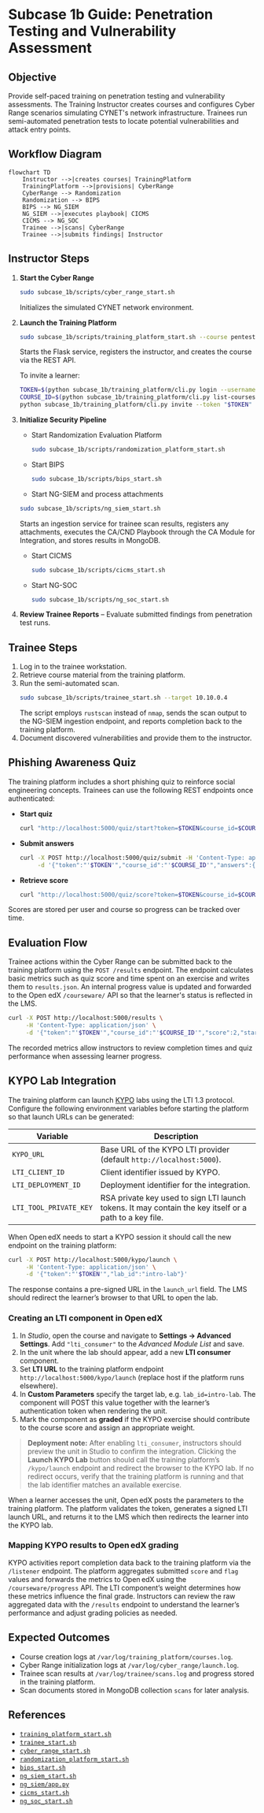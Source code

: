 # Subcase 1b Guide: Penetration Testing and Vulnerability Assessment

## Objective
Provide self-paced training on penetration testing and vulnerability assessments. The Training Instructor creates courses and configures Cyber Range scenarios simulating CYNET's network infrastructure. Trainees run semi-automated penetration tests to locate potential vulnerabilities and attack entry points.

## Workflow Diagram

```mermaid
flowchart TD
    Instructor -->|creates courses| TrainingPlatform
    TrainingPlatform -->|provisions| CyberRange
    CyberRange --> Randomization
    Randomization --> BIPS
    BIPS --> NG_SIEM
    NG_SIEM -->|executes playbook| CICMS
    CICMS --> NG_SOC
    Trainee -->|scans| CyberRange
    Trainee -->|submits findings| Instructor
```

## Instructor Steps

1. **Start the Cyber Range**
   ```bash
   sudo subcase_1b/scripts/cyber_range_start.sh
   ```
   Initializes the simulated CYNET network environment.
2. **Launch the Training Platform**
   ```bash
   sudo subcase_1b/scripts/training_platform_start.sh --course pentest-101
   ```
   Starts the Flask service, registers the instructor, and creates the course via the REST API.

   To invite a learner:
   ```bash
   TOKEN=$(python subcase_1b/training_platform/cli.py login --username instructor --password changeme)
   COURSE_ID=$(python subcase_1b/training_platform/cli.py list-courses --token "$TOKEN" | python -c 'import sys,json; d=json.load(sys.stdin); print(next(iter(d.keys())))')
   python subcase_1b/training_platform/cli.py invite --token "$TOKEN" --course-id "$COURSE_ID" --email learner@example.com
   ```
3. **Initialize Security Pipeline**
   - Start Randomization Evaluation Platform
     ```bash
     sudo subcase_1b/scripts/randomization_platform_start.sh
     ```
   - Start BIPS
     ```bash
     sudo subcase_1b/scripts/bips_start.sh
     ```
   - Start NG-SIEM and process attachments
    ```bash
    sudo subcase_1b/scripts/ng_siem_start.sh
    ```
    Starts an ingestion service for trainee scan results, registers any attachments,
    executes the CA/CND Playbook through the CA Module for Integration, and stores results in MongoDB.
   - Start CICMS
     ```bash
     sudo subcase_1b/scripts/cicms_start.sh
     ```
   - Start NG-SOC
     ```bash
     sudo subcase_1b/scripts/ng_soc_start.sh
     ```
4. **Review Trainee Reports** – Evaluate submitted findings from penetration test runs.

## Trainee Steps

1. Log in to the trainee workstation.
2. Retrieve course material from the training platform.
3. Run the semi-automated scan.
   ```bash
   sudo subcase_1b/scripts/trainee_start.sh --target 10.10.0.4
   ```
   The script employs `rustscan` instead of `nmap`, sends the scan output to the NG-SIEM ingestion endpoint, and reports completion back to the training platform.
4. Document discovered vulnerabilities and provide them to the instructor.

## Phishing Awareness Quiz

The training platform includes a short phishing quiz to reinforce social engineering concepts. Trainees can use the following REST endpoints once authenticated:

- **Start quiz**
  ```bash
  curl "http://localhost:5000/quiz/start?token=$TOKEN&course_id=$COURSE_ID"
  ```
- **Submit answers**
  ```bash
  curl -X POST http://localhost:5000/quiz/submit -H 'Content-Type: application/json' \
       -d '{"token":"'$TOKEN'","course_id":"'$COURSE_ID'","answers":{"q1":0,"q2":1}}'
  ```
- **Retrieve score**
  ```bash
  curl "http://localhost:5000/quiz/score?token=$TOKEN&course_id=$COURSE_ID"
  ```

Scores are stored per user and course so progress can be tracked over time.

## Evaluation Flow

Trainee actions within the Cyber Range can be submitted back to the
training platform using the `POST /results` endpoint. The endpoint
calculates basic metrics such as quiz score and time spent on an
exercise and writes them to `results.json`. An internal progress value
is updated and forwarded to the Open edX `/courseware/` API so that the
learner's status is reflected in the LMS.

```bash
curl -X POST http://localhost:5000/results \
     -H 'Content-Type: application/json' \
     -d '{"token":"'$TOKEN'","course_id":"'$COURSE_ID'","score":2,"start_time":0,"end_time":42}'
```

The recorded metrics allow instructors to review completion times and
quiz performance when assessing learner progress.

## KYPO Lab Integration

The training platform can launch [KYPO](https://www.kypo.muni.cz/) labs
using the LTI 1.3 protocol. Configure the following environment
variables before starting the platform so that launch URLs can be
generated:

| Variable | Description |
| -------- | ----------- |
| `KYPO_URL` | Base URL of the KYPO LTI provider (default `http://localhost:5000`). |
| `LTI_CLIENT_ID` | Client identifier issued by KYPO. |
| `LTI_DEPLOYMENT_ID` | Deployment identifier for the integration. |
| `LTI_TOOL_PRIVATE_KEY` | RSA private key used to sign LTI launch tokens. It may contain the key itself or a path to a key file. |

When Open edX needs to start a KYPO session it should call the new
endpoint on the training platform:

```bash
curl -X POST http://localhost:5000/kypo/launch \
     -H 'Content-Type: application/json' \
     -d '{"token":"'$TOKEN'","lab_id":"intro-lab"}'
```

The response contains a pre-signed URL in the `launch_url` field. The
LMS should redirect the learner’s browser to that URL to open the lab.

### Creating an LTI component in Open edX

1. In *Studio*, open the course and navigate to **Settings → Advanced
   Settings**. Add `"lti_consumer"` to the *Advanced Module List* and
   save.
2. In the unit where the lab should appear, add a new **LTI
   consumer** component.
3. Set **LTI URL** to the training platform endpoint
   `http://localhost:5000/kypo/launch` (replace host if the platform
   runs elsewhere).
4. In **Custom Parameters** specify the target lab, e.g.
   `lab_id=intro-lab`. The component will POST this value together with
   the learner’s authentication token when rendering the unit.
5. Mark the component as **graded** if the KYPO exercise should
   contribute to the course score and assign an appropriate weight.

> **Deployment note:** After enabling `lti_consumer`, instructors should
> preview the unit in Studio to confirm the integration. Clicking the
> **Launch KYPO Lab** button should call the training platform’s
> `/kypo/launch` endpoint and redirect the browser to the KYPO lab. If
> no redirect occurs, verify that the training platform is running and
> that the lab identifier matches an available exercise.

When a learner accesses the unit, Open edX posts the parameters to the
training platform. The platform validates the token, generates a signed
LTI launch URL, and returns it to the LMS which then redirects the
learner into the KYPO lab.

### Mapping KYPO results to Open edX grading

KYPO activities report completion data back to the training platform via
the `/listener` endpoint. The platform aggregates submitted `score` and
`flag` values and forwards the metrics to Open edX using the
`/courseware/progress` API. The LTI component’s weight determines how
these metrics influence the final grade. Instructors can review the raw
aggregated data with the `/results` endpoint to understand the learner’s
performance and adjust grading policies as needed.

## Expected Outcomes

- Course creation logs at `/var/log/training_platform/courses.log`.
- Cyber Range initialization logs at `/var/log/cyber_range/launch.log`.
- Trainee scan results at `/var/log/trainee/scans.log` and progress stored in the training platform.
- Scan documents stored in MongoDB collection `scans` for later analysis.

## References

- [`training_platform_start.sh`](../subcase_1b/scripts/training_platform_start.sh)
- [`trainee_start.sh`](../subcase_1b/scripts/trainee_start.sh)
- [`cyber_range_start.sh`](../subcase_1b/scripts/cyber_range_start.sh)
- [`randomization_platform_start.sh`](../subcase_1b/scripts/randomization_platform_start.sh)
- [`bips_start.sh`](../subcase_1b/scripts/bips_start.sh)
- [`ng_siem_start.sh`](../subcase_1b/scripts/ng_siem_start.sh)
- [`ng_siem/app.py`](../subcase_1b/ng_siem/app.py)
- [`cicms_start.sh`](../subcase_1b/scripts/cicms_start.sh)
- [`ng_soc_start.sh`](../subcase_1b/scripts/ng_soc_start.sh)
